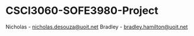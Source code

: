 # CSCI3060-SOFE3980-Project
Nicholas - nicholas.desouza@uoit.net
Bradley - bradley.hamilton@uoit.net
